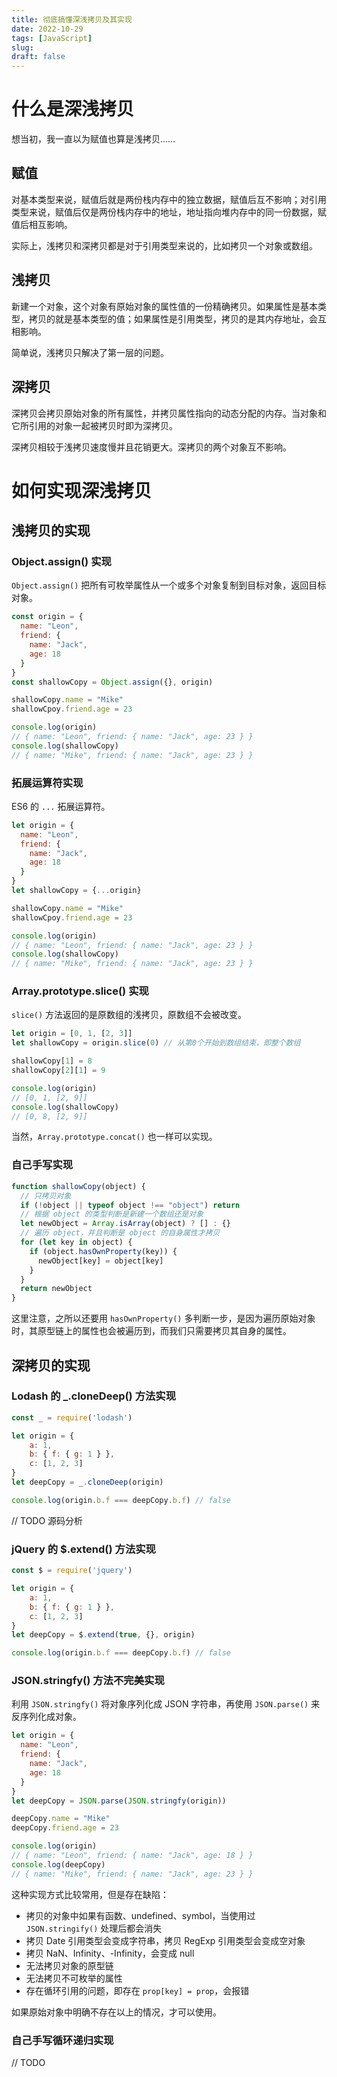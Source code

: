 ```yaml
---
title: 彻底搞懂深浅拷贝及其实现
date: 2022-10-29
tags: [JavaScript]
slug: 
draft: false
---
```


# 什么是深浅拷贝

想当初，我一直以为赋值也算是浅拷贝……

## 赋值

对基本类型来说，赋值后就是两份栈内存中的独立数据，赋值后互不影响；对引用类型来说，赋值后仅是两份栈内存中的地址，地址指向堆内存中的同一份数据，赋值后相互影响。

实际上，浅拷贝和深拷贝都是对于引用类型来说的，比如拷贝一个对象或数组。

## 浅拷贝

新建一个对象，这个对象有原始对象的属性值的一份精确拷贝。如果属性是基本类型，拷贝的就是基本类型的值；如果属性是引用类型，拷贝的是其内存地址，会互相影响。

简单说，浅拷贝只解决了第一层的问题。

## 深拷贝

深拷贝会拷贝原始对象的所有属性，并拷贝属性指向的动态分配的内存。当对象和它所引用的对象一起被拷贝时即为深拷贝。

深拷贝相较于浅拷贝速度慢并且花销更大。深拷贝的两个对象互不影响。

# 如何实现深浅拷贝

## 浅拷贝的实现

### Object.assign() 实现

`Object.assign()` 把所有可枚举属性从一个或多个对象复制到目标对象，返回目标对象。

```js
const origin = {
  name: "Leon",
  friend: {
    name: "Jack",
    age: 18
  }
}
const shallowCopy = Object.assign({}, origin)

shallowCopy.name = "Mike"
shallowCpoy.friend.age = 23

console.log(origin)
// { name: "Leon", friend: { name: "Jack", age: 23 } }
console.log(shallowCopy)
// { name: "Mike", friend: { name: "Jack", age: 23 } }
```

### 拓展运算符实现

ES6 的 `...` 拓展运算符。

```js
let origin = {
  name: "Leon",
  friend: {
    name: "Jack",
    age: 18
  }
}
let shallowCopy = {...origin}

shallowCopy.name = "Mike"
shallowCpoy.friend.age = 23

console.log(origin)
// { name: "Leon", friend: { name: "Jack", age: 23 } }
console.log(shallowCopy)
// { name: "Mike", friend: { name: "Jack", age: 23 } }
```

### Array.prototype.slice() 实现

`slice()` 方法返回的是原数组的浅拷贝，原数组不会被改变。

```js
let origin = [0, 1, [2, 3]]
let shallowCopy = origin.slice(0) // 从第0个开始到数组结束，即整个数组

shallowCopy[1] = 8
shallowCopy[2][1] = 9

console.log(origin)
// [0, 1, [2, 9]]
console.log(shallowCopy)
// [0, 8, [2, 9]]
```

当然，`Array.prototype.concat()` 也一样可以实现。

### 自己手写实现

```js
function shallowCopy(object) {
  // 只拷贝对象
  if (!object || typeof object !== "object") return
  // 根据 object 的类型判断是新建一个数组还是对象
  let newObject = Array.isArray(object) ? [] : {}
  // 遍历 object，并且判断是 object 的自身属性才拷贝
  for (let key in object) {
    if (object.hasOwnProperty(key)) {
      newObject[key] = object[key]
    }
  }
  return newObject
}
```

这里注意，之所以还要用 `hasOwnProperty()` 多判断一步，是因为遍历原始对象时，其原型链上的属性也会被遍历到，而我们只需要拷贝其自身的属性。

## 深拷贝的实现

### Lodash 的 _.cloneDeep() 方法实现

```js
const _ = require('lodash')

let origin = {
    a: 1,
    b: { f: { g: 1 } },
    c: [1, 2, 3]
}
let deepCopy = _.cloneDeep(origin)

console.log(origin.b.f === deepCopy.b.f) // false
```

// TODO 源码分析

### jQuery 的 $.extend() 方法实现

```js
const $ = require('jquery')

let origin = {
    a: 1,
    b: { f: { g: 1 } },
    c: [1, 2, 3]
}
let deepCopy = $.extend(true, {}, origin)

console.log(origin.b.f === deepCopy.b.f) // false
```

### JSON.stringfy() 方法不完美实现

利用 `JSON.stringfy()` 将对象序列化成 JSON 字符串，再使用 `JSON.parse()` 来反序列化成对象。

```js
let origin = {
  name: "Leon",
  friend: {
    name: "Jack",
    age: 18
  }
}
let deepCopy = JSON.parse(JSON.stringfy(origin))

deepCopy.name = "Mike"
deepCopy.friend.age = 23

console.log(origin)
// { name: "Leon", friend: { name: "Jack", age: 18 } }
console.log(deepCopy)
// { name: "Mike", friend: { name: "Jack", age: 23 } }
```

这种实现方式比较常用，但是存在缺陷：

- 拷贝的对象中如果有函数、undefined、symbol，当使用过 `JSON.stringify()` 处理后都会消失
- 拷贝 Date 引用类型会变成字符串，拷贝 RegExp 引用类型会变成空对象
- 拷贝 NaN、Infinity、-Infinity，会变成 null
- 无法拷贝对象的原型链
- 无法拷贝不可枚举的属性
- 存在循环引用的问题，即存在 `prop[key] = prop`，会报错

如果原始对象中明确不存在以上的情况，才可以使用。

### 自己手写循环递归实现

// TODO